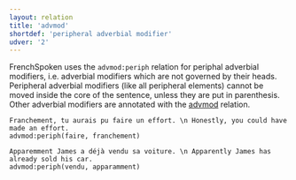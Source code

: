 ```yaml
---
layout: relation
title: 'advmod'
shortdef: 'peripheral adverbial modifier'
udver: '2'
---
```


FrenchSpoken uses the `advmod:periph` relation for periphal adverbial modifiers, i.e. adverbial modifiers which are not governed by their heads. 
Peripheral adverbial modifiers (like all peripheral elements) cannot be moved inside the core of the sentence, unless they are put in parenthesis.
Other adverbial modifiers are annotated with the [advmod]() relation.

~~~ sdparse
Franchement, tu aurais pu faire un effort. \n Honestly, you could have made an effort.
advmod:periph(faire, franchement)
~~~

~~~ sdparse
Apparemment James a déjà vendu sa voiture. \n Apparently James has already sold his car.
advmod:periph(vendu, apparamment)
~~~ 
